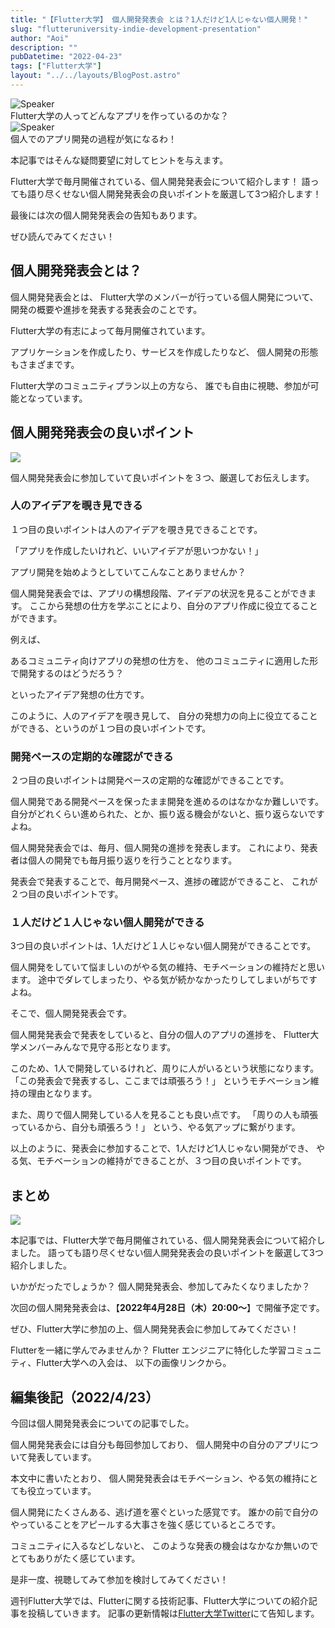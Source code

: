 ```yaml
---
title: "【Flutter大学】 個人開発発表会 とは？1人だけど1人じゃない個人開発！"
slug: "flutteruniversity-indie-development-presentation"
author: "Aoi"
description: ""
pubDatetime: "2022-04-23"
tags: ["Flutter大学"]
layout: "../../layouts/BlogPost.astro"
---
```


<div class="speech-bubble-container">
  <div class="speech-bubble-avatar">
    <img src="/images/wp-content/themes/cocoon-master/images/ojisan.webp" alt="Speaker" />
  </div>
  <div class="speech-bubble">
    <div class="speech-bubble-content">
      Flutter大学の人ってどんなアプリを作っているのかな？
    </div>
    <div class="speech-bubble-arrow arrow-left"></div>
  </div>
</div>

<div class="speech-bubble-container">
  <div class="speech-bubble-avatar">
    <img src="/images/wp-content/themes/cocoon-master/images/obasan.webp" alt="Speaker" />
  </div>
  <div class="speech-bubble">
    <div class="speech-bubble-content">
      個人でのアプリ開発の過程が気になるわ！
    </div>
    <div class="speech-bubble-arrow arrow-left"></div>
  </div>
</div>

本記事ではそんな疑問要望に対してヒントを与えます。

Flutter大学で毎月開催されている、個人開発発表会について紹介します！
語っても語り尽くせない個人開発発表会の良いポイントを厳選して3つ紹介します！

最後には次の個人開発発表会の告知もあります。

ぜひ読んでみてください！

## 個人開発発表会とは？


個人開発発表会とは、
Flutter大学のメンバーが行っている個人開発について、
開発の概要や進捗を発表する発表会のことです。

Flutter大学の有志によって毎月開催されています。

アプリケーションを作成したり、サービスを作成したりなど、
個人開発の形態もさまざまです。

Flutter大学のコミュニティプラン以上の方なら、
誰でも自由に視聴、参加が可能となっています。

## 個人開発発表会の良いポイント

![](/images/wp-content/uploads/2022/04/20220423_personal_development.webp)

個人開発発表会に参加していて良いポイントを３つ、厳選してお伝えします。

### 人のアイデアを覗き見できる

１つ目の良いポイントは人のアイデアを覗き見できることです。

「アプリを作成したいけれど、いいアイデアが思いつかない！」

アプリ開発を始めようとしていてこんなことありませんか？

個人開発発表会では、アプリの構想段階、アイデアの状況を見ることができます。
ここから発想の仕方を学ぶことにより、自分のアプリ作成に役立てることができます。

例えば、

あるコミュニティ向けアプリの発想の仕方を、
他のコミュニティに適用した形で開発するのはどうだろう？

といったアイデア発想の仕方です。

このように、人のアイデアを覗き見して、
自分の発想力の向上に役立てることができる、というのが１つ目の良いポイントです。

### 開発ペースの定期的な確認ができる

２つ目の良いポイントは開発ペースの定期的な確認ができることです。

個人開発である開発ペースを保ったまま開発を進めるのはなかなか難しいです。
自分がどれくらい進められた、とか、振り返る機会がないと、振り返らないですよね。

個人開発発表会では、毎月、個人開発の進捗を発表します。
これにより、発表者は個人の開発でも毎月振り返りを行うこととなります。

発表会で発表することで、毎月開発ペース、進捗の確認ができること、
これが２つ目の良いポイントです。

### １人だけど１人じゃない個人開発ができる

3つ目の良いポイントは、1人だけど１人じゃない個人開発ができることです。

個人開発をしていて悩ましいのがやる気の維持、モチベーションの維持だと思います。
途中でダレてしまったり、やる気が続かなかったりしてしまいがちですよね。

そこで、個人開発発表会です。

個人開発発表会で発表をしていると、自分の個人のアプリの進捗を、
Flutter大学メンバーみんなで見守る形となります。

このため、1人で開発しているけれど、周りに人がいるという状態になります。
「この発表会で発表するし、ここまでは頑張ろう！」
というモチベーション維持の理由となります。

また、周りで個人開発している人を見ることも良い点です。
「周りの人も頑張っているから、自分も頑張ろう！」
という、やる気アップに繋がります。

以上のように、発表会に参加することで、1人だけど1人じゃない開発ができ、
やる気、モチベーションの維持ができることが、３つ目の良いポイントです。

## まとめ

![](/images/wp-content/uploads/2022/03/猫パソコン.webp)

本記事では、Flutter大学で毎月開催されている、個人開発発表会について紹介しました。
語っても語り尽くせない個人開発発表会の良いポイントを厳選して3つ紹介しました。

いかがだったでしょうか？
個人開発発表会、参加してみたくなりましたか？

次回の個人開発発表会は、【**2022年4月28日（木）20:00〜**】で開催予定です。

ぜひ、Flutter大学に参加の上、個人開発発表会に参加してみてください！

Flutterを一緒に学んでみませんか？
Flutter エンジニアに特化した学習コミュニティ、Flutter大学への入会は、
以下の画像リンクから。

## 編集後記（2022/4/23）

今回は個人開発発表会についての記事でした。

個人開発発表会には自分も毎回参加しており、
個人開発中の自分のアプリについて発表しています。

本文中に書いたとおり、
個人開発発表会はモチベーション、やる気の維持にとても役立っています。

個人開発にたくさんある、逃げ道を塞ぐといった感覚です。
誰かの前で自分のやっていることをアピールする大事さを強く感じているところです。

コミュニティに入るなどしないと、
このような発表の機会はなかなか無いのでとてもありがたく感じています。

是非一度、視聴してみて参加を検討してみてください！

週刊Flutter大学では、Flutterに関する技術記事、Flutter大学についての紹介記事を投稿していきます。
記事の更新情報は[Flutter大学Twitter](https://twitter.com/FlutterUniv)にて告知します。
